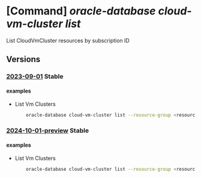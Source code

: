 # [Command] _oracle-database cloud-vm-cluster list_

List CloudVmCluster resources by subscription ID

## Versions

### [2023-09-01](/Resources/mgmt-plane/L3N1YnNjcmlwdGlvbnMve30vcHJvdmlkZXJzL29yYWNsZS5kYXRhYmFzZS9jbG91ZHZtY2x1c3RlcnM=/2023-09-01.xml) **Stable**

<!-- mgmt-plane /subscriptions/{}/providers/oracle.database/cloudvmclusters 2023-09-01 -->
<!-- mgmt-plane /subscriptions/{}/resourcegroups/{}/providers/oracle.database/cloudvmclusters 2023-09-01 -->

#### examples

- List Vm Clusters
    ```bash
        oracle-database cloud-vm-cluster list --resource-group <resource group>
    ```

### [2024-10-01-preview](/Resources/mgmt-plane/L3N1YnNjcmlwdGlvbnMve30vcHJvdmlkZXJzL29yYWNsZS5kYXRhYmFzZS9jbG91ZHZtY2x1c3RlcnM=/2024-10-01-preview.xml) **Stable**

<!-- mgmt-plane /subscriptions/{}/providers/oracle.database/cloudvmclusters 2024-10-01-preview -->
<!-- mgmt-plane /subscriptions/{}/resourcegroups/{}/providers/oracle.database/cloudvmclusters 2024-10-01-preview -->

#### examples

- List Vm Clusters
    ```bash
        oracle-database cloud-vm-cluster list --resource-group <resource group>
    ```

